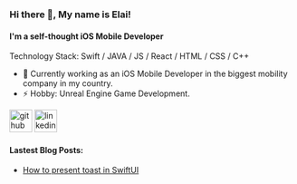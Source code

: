 ### Hi there 👋, My name is Elai!
#### I'm a self-thought iOS Mobile Developer

Technology Stack: Swift / JAVA / JS / React / HTML / CSS / C++

- 🔭 Currently working as an iOS Mobile Developer in the biggest mobility company in my country.
- ⚡ Hobby: Unreal Engine Game Development.

[<img src='https://cdn.jsdelivr.net/npm/simple-icons@3.0.1/icons/github.svg' alt='github' height='40'>](https://github.com/elai950)  [<img src='https://cdn.jsdelivr.net/npm/simple-icons@3.0.1/icons/linkedin.svg' alt='linkedin' height='40'>](https://www.linkedin.com/in/elai-zuberman-8120a073/)  

#### Lastest Blog Posts:
- [How to present toast in SwiftUI](https://medium.com/swlh/presenting-apples-music-alerts-in-swiftui-7f5c32cebed6)
